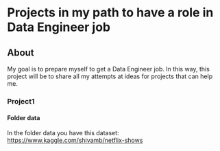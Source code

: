 # Projects in my path to have a role in Data Engineer job

## About
My goal is to prepare myself to get a Data Engineer job. 
In this way, this project will be to share all my attempts at ideas for projects that can help me.


### Project1

#### Folder data
In the folder data you have this dataset:
https://www.kaggle.com/shivamb/netflix-shows

